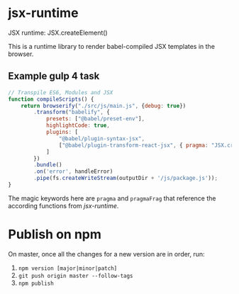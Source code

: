 # jsx-runtime
JSX runtime: JSX.createElement()

This is a runtime library to render babel-compiled JSX templates
in the browser.

## Example gulp 4 task

```javascript
// Transpile ES6, Modules and JSX
function compileScripts() {
    return browserify("./src/js/main.js", {debug: true})
        .transform("babelify", {
            presets: ["@babel/preset-env"],
            highlightCode: true,
            plugins: [
                "@babel/plugin-syntax-jsx",
                ["@babel/plugin-transform-react-jsx", { pragma: "JSX.createElement", pragmaFrag: "JSX.Fragment" }]
            ]
        })
        .bundle()
        .on('error', handleError)
        .pipe(fs.createWriteStream(outputDir + '/js/package.js'));
}
```

The magic keywords here are `pragma` and `pragmaFrag` that reference the according
functions from _jsx-runtime_.


# Publish on npm

On master, once all the changes for a new version are in order, run:

1. `npm version [major|minor|patch]`
2. `git push origin master --follow-tags`
3. `npm publish`
